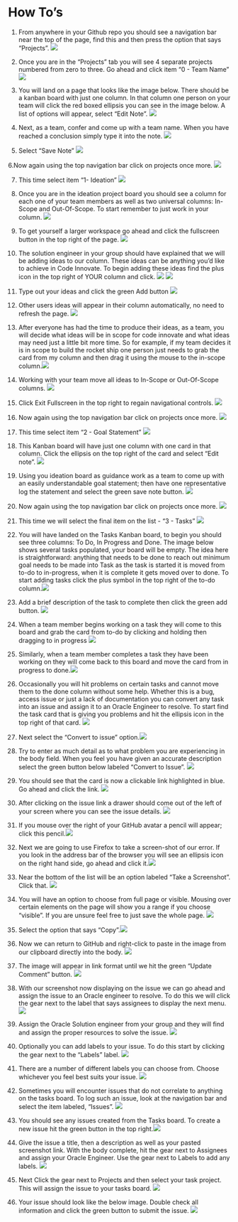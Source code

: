 # How To’s
1. From anywhere in your Github repo you should see a navigation bar near the top of the page, find this and then press the option that says “Projects”.  ![](https://github.com/tpalzkill/CodeInnvoate-Oracle-TomsTeam/tree/master/img/How%20To%E2%80%99s)

2. Once you are in the “Projects” tab you will see 4 separate projects numbered from zero to three. Go ahead and click item “0 - Team Name” ![](How%20To%E2%80%99s/2%205.png)

3. You will land on a page that looks like the image below. There should be a kanban board with just one column. In that column one person on your team will click the red boxed ellipsis you can see in the image below. A list of options will appear, select “Edit Note”. ![](How%20To%E2%80%99s/3%205.png)

4. Next, as a team, confer and come up with a team name. When you have reached a conclusion simply type it into the note. ![](How%20To%E2%80%99s/4%205.png)

5. Select “Save Note”  ![](How%20To%E2%80%99s/5%205.png)

6.Now again using the top navigation bar click on projects once more. ![](How%20To%E2%80%99s/6%205.png)

7. This time select item “1- Ideation” ![](How%20To%E2%80%99s/7%205.png)

8. Once you are in the ideation project board you should see a column for each one of your team members as well as two universal columns: In-Scope and Out-Of-Scope. To start remember to just work in your column. ![](How%20To%E2%80%99s/8%205.png)

9. To get yourself a larger workspace go ahead and click the fullscreen button in the top right of the page. ![](How%20To%E2%80%99s/9%205.png)

11. The solution engineer in your group should have explained that we will be adding ideas to our column. These ideas can be anything you’d like to achieve in Code Innovate. To begin adding these ideas find the plus icon in the top right of YOUR column and click. ![](How%20To%E2%80%99s/10%205.png)
  ![](How%20To%E2%80%99s/11%205.png)

12. Type out your ideas and click the green Add button ![](How%20To%E2%80%99s/12%205.png)

13. Other users ideas will appear in their column automatically, no need to refresh the page. ![](How%20To%E2%80%99s/13%205.png)

14.  After everyone has had the time to produce their ideas, as a team, you will decide what ideas will be in scope for code innovate and what ideas may need just a little bit more time. So for example, if my team decides it is in scope to build the rocket ship one person just needs to grab the card from my column and then drag it using the mouse to the in-scope column.![](How%20To%E2%80%99s/14%205.png)

15. Working with your team move all ideas to In-Scope or Out-Of-Scope columns. ![](How%20To%E2%80%99s/15%205.png)

16. Click Exit Fullscreen in the top right to regain navigational controls. ![](How%20To%E2%80%99s/16%205.png)

17. Now again using the top navigation bar click on projects once more.  ![](How%20To%E2%80%99s/16a%205.png)

18. This time select item “2 - Goal Statement” ![](How%20To%E2%80%99s/17%205.png)

19. This Kanban board will have just one column with one card in that column. Click the ellipsis on the top right of the card and select “Edit note”. ![](How%20To%E2%80%99s/18%205.png)

20. Using you ideation board as guidance work as a team to come up with an easily understandable goal statement; then have one representative log the statement and select the green save note button.  ![](How%20To%E2%80%99s/19%205.png)

21. Now again using the top navigation bar click on projects once more.  ![](How%20To%E2%80%99s/20%205.png)

22. This time we will select the final item on the list - “3 - Tasks” ![](How%20To%E2%80%99s/21%205.png)

23. You will  have landed on the Tasks Kanban board, to begin you should see three columns: To Do, In Progress and Done. The image below shows several tasks populated, your board will be empty. The idea here is straightforward: anything that needs to be done to reach out minimum goal needs to be made into Task as the task is started it is moved from to-do to in-progress, when it is complete it gets moved over to done. To start adding tasks click the plus symbol in the top right of the to-do column.![](How%20To%E2%80%99s/22%205.png)

24. Add a brief description of the task to complete then click the green add button. ![](How%20To%E2%80%99s/23%205.png)

25. When a team member begins working on a task they will come to this board and grab the card from to-do by clicking and holding then dragging to in progress ![](How%20To%E2%80%99s/24%205.png)

26. Similarly, when a team member completes a task they have been working on they will come back to this board and move the card from in progress to done.![](How%20To%E2%80%99s/25%205.png)

27. Occasionally you will hit problems on certain tasks and cannot move them to the done column without some help. Whether this is a bug, access issue or just a lack of documentation you can convert any task into an issue and assign it to an Oracle Engineer to resolve. 
To start find the task card that is giving you problems and hit the ellipsis icon in the top right of that card. ![](How%20To%E2%80%99s/26%205.png)

28. Next select the “Convert to issue” option.![](How%20To%E2%80%99s/27%205.png)

29. Try to enter as much detail as to what problem you are experiencing in the body field. When you feel you have given an accurate description select the green button below labeled “Convert to Issue”. ![](How%20To%E2%80%99s/28%205.png)

30. You should see that the card is now a clickable link highlighted in blue. Go ahead and click the link.
 ![](How%20To%E2%80%99s/29%205.png)

31. After clicking on the issue link a drawer should come out of the left of your screen where you can see the issue details. ![](How%20To%E2%80%99s/30%205.png)

32. If you mouse over the right of your GitHub avatar a pencil will appear; click this pencil.![](How%20To%E2%80%99s/31%205.png)

33. Next we are going to use Firefox to take a screen-shot of our error. If you look in the address bar of the browser you will see an ellipsis icon on the right hand side, go ahead and click it.![](How%20To%E2%80%99s/32%205.png)

34. Near the bottom of the list will be an option labeled “Take a Screenshot”. Click that. ![](How%20To%E2%80%99s/33%205.png)

35. You will have an option to choose from full page or visible. Mousing over certain elements on the page will show you a range if you choose “visible”. If you are unsure feel free to just save the whole page. ![](How%20To%E2%80%99s/34%205.png)

36. Select the option that says “Copy”.![](How%20To%E2%80%99s/35%205.png)

37. Now we can return to GitHub and right-click to paste in the image from our clipboard directly into the body. 
 ![](How%20To%E2%80%99s/36%205.png)

38. The image will appear in link format until we hit the green “Update Comment” button. ![](How%20To%E2%80%99s/37%205.png)

39. With our screenshot now displaying on the issue we can go ahead and assign the issue to an Oracle engineer to resolve. To do this we will click the gear next to the label that says assignees to display the next menu.![](How%20To%E2%80%99s/38%205.png)

40. Assign the Oracle Solution engineer from your group and they will find and assign the proper resources to solve the issue.
 ![](How%20To%E2%80%99s/39%205.png)

41. Optionally you can add labels to your issue. To do this start by clicking the gear next to the “Labels” label.
  ![](How%20To%E2%80%99s/40%205.png)

42. There are a number of different labels you can choose from. Choose whichever you feel best suits your issue.
 ![](How%20To%E2%80%99s/41%205.png)

43. Sometimes you will encounter issues that do not correlate to anything on the tasks board. To log such an issue, look at the navigation bar and select the item labeled, “Issues”. ![](How%20To%E2%80%99s/42%205.png)

44.  You should see any issues created from the Tasks board. To create a new issue hit the green button in the top right.![](How%20To%E2%80%99s/43%205.png)

45. Give the issue a title, then a description as well as your pasted screenshot link. With the body complete, hit the gear next to Assignees and assign your Oracle Engineer. Use the gear next to Labels to add any labels.  ![](How%20To%E2%80%99s/44%205.png)

46. Next Click the gear next to Projects and then select your task project. This will assign the issue to your tasks board. ![](How%20To%E2%80%99s/45%205.png)

47. Your issue should look like the below image. Double check all information and click the green button to submit the issue. ![](How%20To%E2%80%99s/46%205.png)
